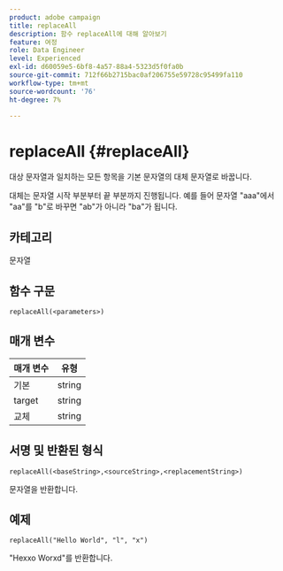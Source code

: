 ```yaml
---
product: adobe campaign
title: replaceAll
description: 함수 replaceAll에 대해 알아보기
feature: 여정
role: Data Engineer
level: Experienced
exl-id: d60059e5-6bf8-4a57-88a4-5323d5f0fa0b
source-git-commit: 712f66b2715bac0af206755e59728c95499fa110
workflow-type: tm+mt
source-wordcount: '76'
ht-degree: 7%

---
```


# replaceAll {#replaceAll}

대상 문자열과 일치하는 모든 항목을 기본 문자열의 대체 문자열로 바꿉니다.

대체는 문자열 시작 부분부터 끝 부분까지 진행됩니다. 예를 들어 문자열 &quot;aaa&quot;에서 &quot;aa&quot;를 &quot;b&quot;로 바꾸면 &quot;ab&quot;가 아니라 &quot;ba&quot;가 됩니다.

## 카테고리

문자열

## 함수 구문

`replaceAll(<parameters>)`

## 매개 변수

| 매개 변수 | 유형 |
|-----------|--------------|
| 기본 | string |
| target | string |
| 교체 | string |

## 서명 및 반환된 형식

`replaceAll(<baseString>,<sourceString>,<replacementString>)`

문자열을 반환합니다.

## 예제

`replaceAll("Hello World", "l", "x")`

&quot;Hexxo Worxd&quot;를 반환합니다.
